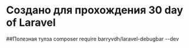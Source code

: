 # Создано для прохождения 30 day of Laravel


##Полезная тулза 
composer require barryvdh/laravel-debugbar --dev
